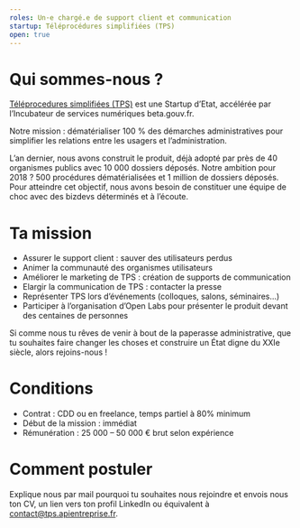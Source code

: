 ```yaml
---
roles: Un·e chargé.e de support client et communication
startup: Téléprocédures simplifiées (TPS)
open: true
---
```


# Qui sommes-nous ? 

[Téléprocedures simplifiées (TPS)](https://tps.apientreprise.fr/) est une Startup d’Etat, accélérée par l’Incubateur de services numériques beta.gouv.fr.

Notre mission : dématérialiser 100 % des démarches administratives pour simplifier les relations entre les usagers et l’administration.

L’an dernier, nous avons construit le produit, déjà adopté par près de 40 organismes publics avec 10 000 dossiers déposés. Notre ambition pour 2018 ? 500 procédures dématérialisées et 1 million de dossiers déposés. Pour atteindre cet objectif, nous avons besoin de constituer une équipe de choc avec des bizdevs déterminés et à l’écoute.

# Ta mission

* Assurer le support client : sauver des utilisateurs perdus
* Animer la communauté des organismes utilisateurs
* Améliorer le marketing de TPS : création de supports de communication
* Elargir la communication de TPS : contacter la presse
* Représenter TPS lors d’événements (colloques, salons, séminaires...)
* Participer à l’organisation d’Open Labs pour présenter le produit devant des centaines de personnes

Si comme nous tu rêves de venir à bout de la paperasse administrative, que tu souhaites faire changer les choses et construire un État digne du XXIe siècle, alors rejoins-nous !

# Conditions

* Contrat : CDD ou en freelance, temps partiel à 80% minimum
* Début de la mission : immédiat
* Rémunération : 25 000 – 50 000 € brut selon expérience


# Comment postuler

Explique nous par mail pourquoi tu souhaites nous rejoindre et envois nous ton CV, un lien vers ton profil LinkedIn ou équivalent à [contact@tps.apientreprise.fr](mailto:contact@tps.apientreprise.fr).
